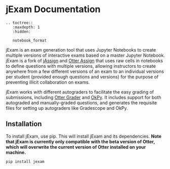 # jExam Documentation

```eval_rst
.. toctree::
   :maxdepth: 1
   :hidden:

   notebook_format
```

jExam is an exam generation tool that uses Jupyter Notebooks to create multiple versions of interactive exams based on a master Jupyter Notebook. jExam is a fork of [jAssign](https://github.com/okpy/jassic) and [Otter Assign](https://otter-grader.rtfd.io) that uses raw cells in notebooks to define questions with multiple versions, allowing instructors to create anywhere from a few different versions of an exam to an individual versions per student (provided enough questions and versions) for the purpose of preventing illicit collaboration on exams. 

jExam works with different autograders to facilitate the easy grading of submissions, including [Otter Grader](https://otter-grader.rtfd.io) and [OkPy](https://okpy.org). It includes support for both autograded and manually-graded questions, and generates the requisite files for setting up autograders like Gradescope and OkPy. 

## Installation

To install jExam, use pip. This will install jExam and its dependencies. **Note that jExam is currently only compatible with the beta version of Otter, which will overwrite the current version of Otter installed on your machine.**

```
pip install jexam
```
